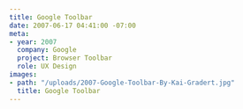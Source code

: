 ```yaml
---
title: Google Toolbar
date: 2007-06-17 04:41:00 -07:00
meta:
- year: 2007
  company: Google
  project: Browser Toolbar
  role: UX Design
images:
- path: "/uploads/2007-Google-Toolbar-By-Kai-Gradert.jpg"
  title: Google Toolbar
---
```


